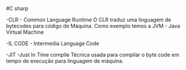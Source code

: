#C sharp

-CLR - Common Language Runtime
O CLR traduz uma linguagem de bytecodes para código de Máquina. Como exemplo temos a JVM - Java Virtual Machine

-IL CODE - Intermedia Language Code

-JIT -Just In Time compile
Técnica usada para compilar o byte code em tempo de execução para linguagem de máquina.


